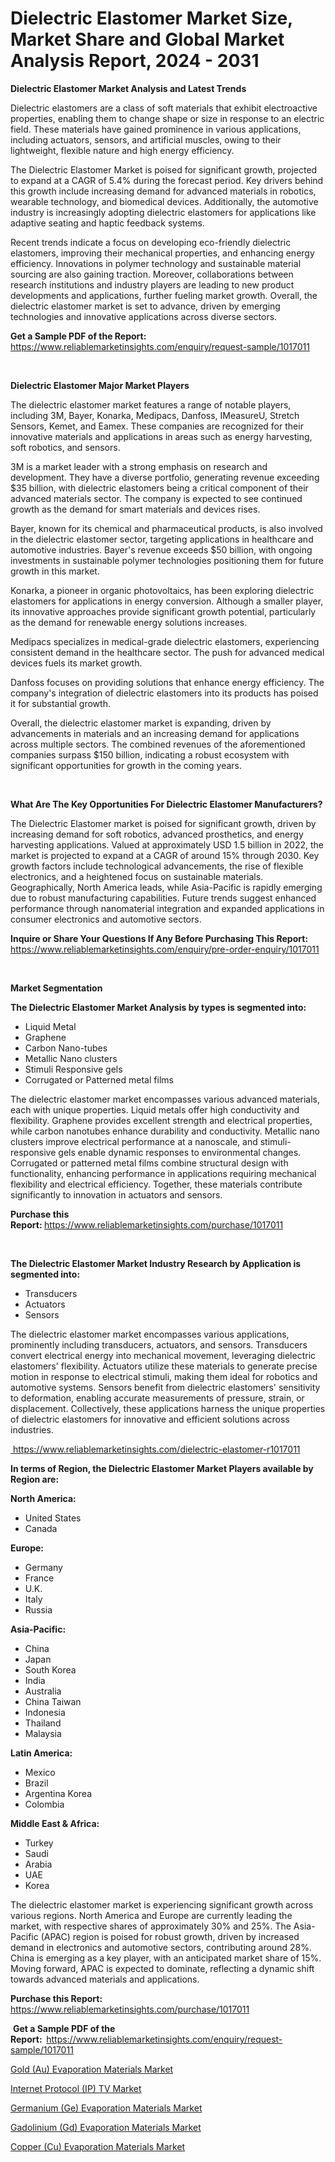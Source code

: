 <p><h1>Dielectric Elastomer Market Size, Market Share and Global Market Analysis Report, 2024 - 2031</h1></p><p><strong>Dielectric Elastomer Market Analysis and Latest Trends</strong></p>
<p><p>Dielectric elastomers are a class of soft materials that exhibit electroactive properties, enabling them to change shape or size in response to an electric field. These materials have gained prominence in various applications, including actuators, sensors, and artificial muscles, owing to their lightweight, flexible nature and high energy efficiency.</p><p>The Dielectric Elastomer Market is poised for significant growth, projected to expand at a CAGR of 5.4% during the forecast period. Key drivers behind this growth include increasing demand for advanced materials in robotics, wearable technology, and biomedical devices. Additionally, the automotive industry is increasingly adopting dielectric elastomers for applications like adaptive seating and haptic feedback systems.</p><p>Recent trends indicate a focus on developing eco-friendly dielectric elastomers, improving their mechanical properties, and enhancing energy efficiency. Innovations in polymer technology and sustainable material sourcing are also gaining traction. Moreover, collaborations between research institutions and industry players are leading to new product developments and applications, further fueling market growth. Overall, the dielectric elastomer market is set to advance, driven by emerging technologies and innovative applications across diverse sectors.</p></p>
<p><strong>Get a Sample PDF of the Report:&nbsp;</strong> <a href="https://www.reliablemarketinsights.com/enquiry/request-sample/1017011?utm_campaign=1405&utm_medium=2&utm_source=Github&utm_content=ia&utm_term=11102024&utm_id=dielectric-elastomer">https://www.reliablemarketinsights.com/enquiry/request-sample/1017011</a></p>
<p>&nbsp;</p>
<p><strong>Dielectric Elastomer Major Market Players</strong></p>
<p><p>The dielectric elastomer market features a range of notable players, including 3M, Bayer, Konarka, Medipacs, Danfoss, IMeasureU, Stretch Sensors, Kemet, and Eamex. These companies are recognized for their innovative materials and applications in areas such as energy harvesting, soft robotics, and sensors.</p><p>3M is a market leader with a strong emphasis on research and development. They have a diverse portfolio, generating revenue exceeding $35 billion, with dielectric elastomers being a critical component of their advanced materials sector. The company is expected to see continued growth as the demand for smart materials and devices rises.</p><p>Bayer, known for its chemical and pharmaceutical products, is also involved in the dielectric elastomer sector, targeting applications in healthcare and automotive industries. Bayer's revenue exceeds $50 billion, with ongoing investments in sustainable polymer technologies positioning them for future growth in this market.</p><p>Konarka, a pioneer in organic photovoltaics, has been exploring dielectric elastomers for applications in energy conversion. Although a smaller player, its innovative approaches provide significant growth potential, particularly as the demand for renewable energy solutions increases.</p><p>Medipacs specializes in medical-grade dielectric elastomers, experiencing consistent demand in the healthcare sector. The push for advanced medical devices fuels its market growth.</p><p>Danfoss focuses on providing solutions that enhance energy efficiency. The company's integration of dielectric elastomers into its products has poised it for substantial growth.</p><p>Overall, the dielectric elastomer market is expanding, driven by advancements in materials and an increasing demand for applications across multiple sectors. The combined revenues of the aforementioned companies surpass $150 billion, indicating a robust ecosystem with significant opportunities for growth in the coming years.</p></p>
<p>&nbsp;</p>
<p><strong>What Are The Key Opportunities For Dielectric Elastomer Manufacturers?</strong></p>
<p><p>The Dielectric Elastomer market is poised for significant growth, driven by increasing demand for soft robotics, advanced prosthetics, and energy harvesting applications. Valued at approximately USD 1.5 billion in 2022, the market is projected to expand at a CAGR of around 15% through 2030. Key growth factors include technological advancements, the rise of flexible electronics, and a heightened focus on sustainable materials. Geographically, North America leads, while Asia-Pacific is rapidly emerging due to robust manufacturing capabilities. Future trends suggest enhanced performance through nanomaterial integration and expanded applications in consumer electronics and automotive sectors.</p></p>
<p><strong>Inquire or Share Your Questions If Any Before Purchasing This Report:</strong> <a href="https://www.reliablemarketinsights.com/enquiry/pre-order-enquiry/1017011?utm_campaign=1405&utm_medium=2&utm_source=Github&utm_content=ia&utm_term=11102024&utm_id=dielectric-elastomer">https://www.reliablemarketinsights.com/enquiry/pre-order-enquiry/1017011</a></p>
<p>&nbsp;</p>
<p><strong>Market Segmentation</strong></p>
<p><strong>The Dielectric Elastomer Market Analysis by types is segmented into:</strong></p>
<p><ul><li>Liquid Metal</li><li>Graphene</li><li>Carbon Nano-tubes</li><li>Metallic Nano clusters</li><li>Stimuli Responsive gels</li><li>Corrugated or Patterned metal films</li></ul></p>
<p><p>The dielectric elastomer market encompasses various advanced materials, each with unique properties. Liquid metals offer high conductivity and flexibility. Graphene provides excellent strength and electrical properties, while carbon nanotubes enhance durability and conductivity. Metallic nano clusters improve electrical performance at a nanoscale, and stimuli-responsive gels enable dynamic responses to environmental changes. Corrugated or patterned metal films combine structural design with functionality, enhancing performance in applications requiring mechanical flexibility and electrical efficiency. Together, these materials contribute significantly to innovation in actuators and sensors.</p></p>
<p><strong>Purchase this Report:&nbsp;</strong><a href="https://www.reliablemarketinsights.com/purchase/1017011?utm_campaign=1405&utm_medium=2&utm_source=Github&utm_content=ia&utm_term=11102024&utm_id=dielectric-elastomer">https://www.reliablemarketinsights.com/purchase/1017011</a></p>
<p>&nbsp;</p>
<p><strong>The Dielectric Elastomer Market Industry Research by Application is segmented into:</strong></p>
<p><ul><li>Transducers</li><li>Actuators</li><li>Sensors</li></ul></p>
<p><p>The dielectric elastomer market encompasses various applications, prominently including transducers, actuators, and sensors. Transducers convert electrical energy into mechanical movement, leveraging dielectric elastomers' flexibility. Actuators utilize these materials to generate precise motion in response to electrical stimuli, making them ideal for robotics and automotive systems. Sensors benefit from dielectric elastomers' sensitivity to deformation, enabling accurate measurements of pressure, strain, or displacement. Collectively, these applications harness the unique properties of dielectric elastomers for innovative and efficient solutions across industries.</p></p>
<p><a href="https://www.reliablemarketinsights.com/dielectric-elastomer-r1017011?utm_campaign=1405&utm_medium=2&utm_source=Github&utm_content=ia&utm_term=11102024&utm_id=dielectric-elastomer">&nbsp;https://www.reliablemarketinsights.com/dielectric-elastomer-r1017011</a></p>
<p><strong>In terms of Region, the Dielectric Elastomer Market Players available by Region are:</strong></p>
<p>
    <p> <strong> North America: </strong>
        <ul>
            <li>United States</li>
            <li>Canada</li>
        </ul>
        </p> 
    <p> <strong> Europe: </strong>
        <ul>
            <li>Germany</li>
            <li>France</li>
            <li>U.K.</li>
            <li>Italy</li>
            <li>Russia</li>
        </ul>
        </p> 
    <p> <strong> Asia-Pacific: </strong>
        <ul>
            <li>China</li>
            <li>Japan</li>
            <li>South Korea</li>
            <li>India</li>
            <li>Australia</li>
            <li>China Taiwan</li>
            <li>Indonesia</li>
            <li>Thailand</li>
            <li>Malaysia</li>
        </ul>
        </p> 
    <p> <strong> Latin America: </strong>
        <ul>
            <li>Mexico</li>
            <li>Brazil</li>
            <li>Argentina Korea</li>
            <li>Colombia</li>
        </ul>
        </p> 
    <p> <strong> Middle East & Africa: </strong>
        <ul>
            <li>Turkey</li>
            <li>Saudi</li>
            <li>Arabia</li>
            <li>UAE</li>
            <li>Korea</li>
        </ul>
    </p>
    </p>
<p><p>The dielectric elastomer market is experiencing significant growth across various regions. North America and Europe are currently leading the market, with respective shares of approximately 30% and 25%. The Asia-Pacific (APAC) region is poised for robust growth, driven by increased demand in electronics and automotive sectors, contributing around 28%. China is emerging as a key player, with an anticipated market share of 15%. Moving forward, APAC is expected to dominate, reflecting a dynamic shift towards advanced materials and applications.</p></p>
<p><strong>Purchase this Report: </strong><a href="https://www.reliablemarketinsights.com/purchase/1017011?utm_campaign=1405&utm_medium=2&utm_source=Github&utm_content=ia&utm_term=11102024&utm_id=dielectric-elastomer">https://www.reliablemarketinsights.com/purchase/1017011</a></p>
<p>&nbsp;<strong>Get a Sample PDF of the Report:&nbsp;&nbsp;</strong><a href="https://www.reliablemarketinsights.com/enquiry/request-sample/1017011?utm_campaign=1405&utm_medium=2&utm_source=Github&utm_content=ia&utm_term=11102024&utm_id=dielectric-elastomer">https://www.reliablemarketinsights.com/enquiry/request-sample/1017011</a></p>
<p><strong></strong></p>
<p><p><a href="https://www.linkedin.com/pulse/global-gold-au-evaporation-materials-market-analysis-trends-hjnac?utm_campaign=1405&utm_medium=2&utm_source=Github&utm_content=ia&utm_term=11102024&utm_id=dielectric-elastomer">Gold (Au) Evaporation Materials Market</a></p><p><a href="https://issuu.com/reportprime-2/docs/internet-protocol-ip-tv-market-size_44826d60ab059c?utm_campaign=1405&utm_medium=2&utm_source=Github&utm_content=ia&utm_term=11102024&utm_id=dielectric-elastomer">Internet Protocol (IP) TV Market</a></p><p><a href="https://www.linkedin.com/pulse/germanium-ge-evaporation-materials-market-research-report-2024-5clec?utm_campaign=1405&utm_medium=2&utm_source=Github&utm_content=ia&utm_term=11102024&utm_id=dielectric-elastomer">Germanium (Ge) Evaporation Materials Market</a></p><p><a href="https://www.linkedin.com/pulse/gadolinium-gd-evaporation-materials-market-strategic-insights-dkqnc?utm_campaign=1405&utm_medium=2&utm_source=Github&utm_content=ia&utm_term=11102024&utm_id=dielectric-elastomer">Gadolinium (Gd) Evaporation Materials Market</a></p><p><a href="https://www.linkedin.com/pulse/copper-cu-evaporation-materials-market-global-regional-analysis-uob0c?utm_campaign=1405&utm_medium=2&utm_source=Github&utm_content=ia&utm_term=11102024&utm_id=dielectric-elastomer">Copper (Cu) Evaporation Materials Market</a></p></p>